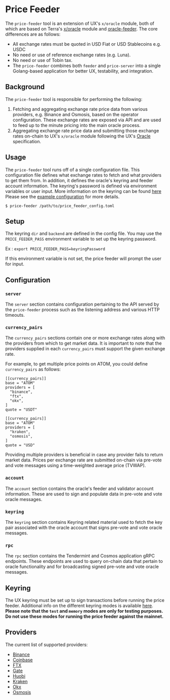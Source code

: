 [comment]: <> (sync contents with https://github.com/umee-network/docs/blob/main/docs/developers/price-feeder.md)

# Price Feeder

The `price-feeder` tool is an extension of UX's `x/oracle` module, both of
which are based on Terra's [x/oracle](https://github.com/terra-money/classic-core/tree/main/x/oracle)
module and [oracle-feeder](https://github.com/terra-money/oracle-feeder). The core differences are as follows:

- All exchange rates must be quoted in USD Fiat or USD Stablecoins e.g. USDC
- No need or use of reference exchange rates (e.g. Luna).
- No need or use of Tobin tax.
- The `price-feeder` combines both `feeder` and `price-server` into a single Golang-based application for better UX, testability, and integration.

## Background

The `price-feeder` tool is responsible for performing the following:

1. Fetching and aggregating exchange rate price data from various providers, e.g. Binance and Osmosis, based on the operator configuration. These exchange rates are exposed via API and are used to feed up to the minute pricing into the main oracle process.
2. Aggregating exchange rate price data and submitting those exchange rates on-chain to UX's `x/oracle` module following the UX's [Oracle](https://github.com/umee-network/UX/tree/main/x/oracle/spec) specification.

## Usage

The `price-feeder` tool runs off of a single configuration file. This configuration file defines what exchange rates to fetch and what providers to get them from. In addition, it defines the oracle's keyring and feeder account information. The keyring's password is defined via environment variables or user input. More information on the keyring can be found [here](https://github.com/umee-network/umee/tree/main/price-feeder#keyring) Please see the [example configuration](https://github.com/umee-network/umee/blob/main/price-feeder/price-feeder.example.toml) for more details.

`$ price-feeder /path/to/price_feeder_config.toml`

## Setup

The keyring `dir` and `backend` are defined in the config file. You may use the `PRICE_FEEDER_PASS` environment variable to set up the keyring password.

Ex : `export PRICE_FEEDER_PASS=keyringPassword`

If this environment variable is not set, the price feeder will prompt the user for input.

## Configuration

### `server`

The `server` section contains configuration pertaining to the API served by the `price-feeder` process such as the listening address and various HTTP timeouts.

### `currency_pairs`

The `currency_pairs` sections contain one or more exchange rates along with the providers from which to get market data. It is important to note that the providers supplied in each `currency_pairs` must support the given exchange rate.

For example, to get multiple price points on ATOM, you could define `currency_pairs` as follows:

```
[[currency_pairs]]
base = "ATOM"
providers = [
  "binance",
  "ftx",
  "okx",
]
quote = "USDT"

[[currency_pairs]]
base = "ATOM"
providers = [
  "kraken",
  "osmosis",
]
quote = "USD"
```

Providing multiple providers is beneficial in case any provider fails to return market data. Prices per exchange rate are submitted on-chain via pre-vote and vote messages using a time-weighted average price (TVWAP).

### `account`

The `account` section contains the oracle's feeder and validator account information. These are used to sign and populate data in pre-vote and vote oracle messages.

### `keyring`

The `keyring` section contains Keyring related material used to fetch the key pair associated with the oracle account that signs pre-vote and vote oracle messages.

### `rpc`

The `rpc` section contains the Tendermint and Cosmos application gRPC endpoints. These endpoints are used to query on-chain data that pertain to oracle functionality and for broadcasting signed pre-vote and vote oracle messages.

## Keyring

The UX keyring must be set up to sign transactions before running the price feeder. Additional info on the different keyring modes is available [here](https://docs.cosmos.network/master/run-node/keyring.html). **Please note that the `test` and `memory` modes are only for testing purposes.** **Do not use these modes for running the price feeder against the mainnet.**

## Providers

The current list of supported providers:

* [Binance](https://www.binance.com/en)
* [Coinbase](https://www.coinbase.com/)
* [FTX](https://www.ftx.us/)
* [Gate](https://www.gate.io/)
* [Huobi](https://www.huobi.com/en-us/)
* [Kraken](https://www.kraken.com/en-us/)
* [Okx](https://www.okx.com/)
* [Osmosis](https://app.osmosis.zone/)
